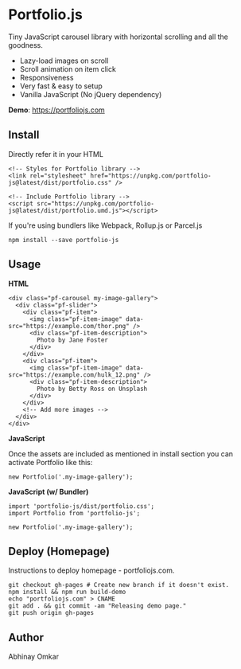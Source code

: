 # Portfolio.js

Tiny JavaScript carousel library with horizontal scrolling and all the goodness.

- Lazy-load images on scroll
- Scroll animation on item click
- Responsiveness
- Very fast & easy to setup
- Vanilla JavaScript (No jQuery dependency)

**Demo**: https://portfoliojs.com

Install
-------

Directly refer it in your HTML

    <!-- Styles for Portfolio library -->
    <link rel="stylesheet" href="https://unpkg.com/portfolio-js@latest/dist/portfolio.css" />
    
    <!-- Include Portfolio library -->
    <script src="https://unpkg.com/portfolio-js@latest/dist/portfolio.umd.js"></script>

If you're using bundlers like Webpack, Rollup.js or Parcel.js

    npm install --save portfolio-js
    
Usage
-----

**HTML**

    <div class="pf-carousel my-image-gallery">
      <div class="pf-slider">
        <div class="pf-item">
          <img class="pf-item-image" data-src="https://example.com/thor.png" />
          <div class="pf-item-description">
            Photo by Jane Foster
          </div>
        </div>
        <div class="pf-item">
          <img class="pf-item-image" data-src="https://example.com/hulk_12.png" />
          <div class="pf-item-description">
            Photo by Betty Ross on Unsplash
          </div>
        </div>  
        <!-- Add more images -->
      </div>
    </div>

**JavaScript**

Once the assets are included as mentioned in install section you can activate Portfolio like this:

    new Portfolio('.my-image-gallery');

**JavaScript (w/ Bundler)**

    import 'portfolio-js/dist/portfolio.css';
    import Portfolio from 'portfolio-js';

    new Portfolio('.my-image-gallery');

Deploy (Homepage)
-----------------

Instructions to deploy homepage - portfoliojs.com.

    git checkout gh-pages # Create new branch if it doesn't exist.
    npm install && npm run build-demo
    echo "portfoliojs.com" > CNAME
    git add . && git commit -am "Releasing demo page."
    git push origin gh-pages

Author
------
Abhinay Omkar
